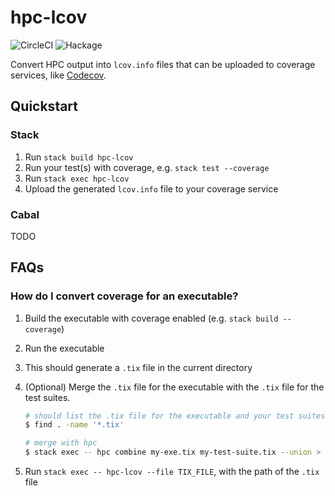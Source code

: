 # hpc-lcov

![CircleCI](https://img.shields.io/circleci/build/github/LeapYear/hpc-lcov)
![Hackage](https://img.shields.io/hackage/v/hpc-lcov)

Convert HPC output into `lcov.info` files that can be uploaded to coverage
services, like [Codecov](https://codecov.io).

## Quickstart

### Stack

1. Run `stack build hpc-lcov`
1. Run your test(s) with coverage, e.g. `stack test --coverage`
1. Run `stack exec hpc-lcov`
1. Upload the generated `lcov.info` file to your coverage service

### Cabal

TODO

## FAQs

### How do I convert coverage for an executable?

1. Build the executable with coverage enabled (e.g. `stack build --coverage`)
1. Run the executable
1. This should generate a `.tix` file in the current directory
1. (Optional) Merge the `.tix` file for the executable with the `.tix` file for
   the test suites.

   ```bash
   # should list the .tix file for the executable and your test suites
   $ find . -name '*.tix'

   # merge with hpc
   $ stack exec -- hpc combine my-exe.tix my-test-suite.tix --union > combined.tix
   ```
1. Run `stack exec -- hpc-lcov --file TIX_FILE`, with the path of the `.tix`
   file
